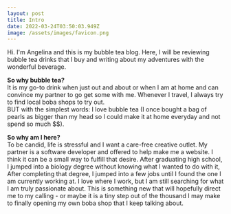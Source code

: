 ```yaml
---
layout: post
title: Intro
date: 2022-03-24T03:50:03.949Z
image: /assets/images/favicon.png
---
```

Hi. I'm Angelina and this is my bubble tea blog. Here, I will be reviewing bubble tea drinks that I buy and writing about my adventures with the wonderful beverage.

**So why bubble tea?**\
It is my go-to drink when just out and about or when I am at home and can convince my partner to go get some with me. Whenever I travel, I always try to find local boba shops to try out.\
BUT with the simplest words: I love bubble tea (I once bought a bag of pearls as bigger than my head so I could make it at home everyday and not spend so much $$).

**So why am I here?**\
To be candid, life is stressful and I want a care-free creative outlet. My partner is a software developer and offered to help make me a website. I think it can be a small way to fulfill that desire. After graduating high school, I jumped into a biology degree without knowing what I wanted to do with it, After completing that degree, I jumped into a few jobs until I found the one I am currently working at. I love where I work, but I am still searching for what I am truly passionate about. This is something new that will hopefully direct me to my calling - or maybe it is a tiny step out of the thousand I may make to finally opening my own boba shop that I keep talking about.
